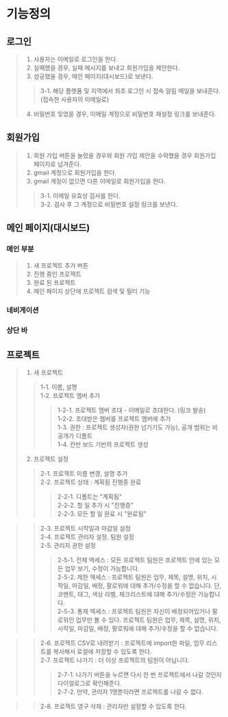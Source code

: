 # 기능정의
## 로그인
> 1. 사용자는 이메일로 로그인을 한다.
> 2. 실패했을 경우, 실패 메시지를 보내고 회원가입을 제안한다.
> 3. 성공했을 경우, 메인 페이지(대시보드)로 보낸다.
> > 3-1. 해당 플랫폼 및 지역에서 최초 로그인 시 접속 알림 메일을 보내준다. (접속한 사용자의 이메일로)   
> 4. 비밀번호 잊었을 경우, 이메일 계정으로 비밀번호 재설정 링크를 보내준다.

## 회원가입
> 1. 회원 가입 버튼을 눌렀을 경우와 회원 가입 제안을 수락했을 경우 회원가입 페이지로 넘겨준다.
> 2. gmail 계정으로 회원가입을 한다.   
> 3. gmail 계정이 없으면 다른 이메일로 회원가입을 한다.   
> > 3-1. 이메일 유효성 검사를 한다.   
> > 3-2. 검사 후 그 계정으로 비밀번호 설정 링크를 보낸다.   

## 메인 페이지(대시보드)
### 메인 부분
> 1. 새 프로젝트 추가 버튼    
> 2. 진행 중인 프로젝트   
> 3. 완료 된 프로젝트
> 4. 메인 페이지 상단에 프로젝트 검색 및 필터 기능    
### 네비게이션   
### 상단 바   

## 프로젝트
> 1. 새 프로젝트   
> > 1-1. 이름, 설명   
> > 1-2. 프로젝트 멤버 추가   
> > > 1-2-1. 프로젝트 멤버 초대 - 이메일로 초대한다. (링크 발송)   
> > > 1-2-2. 초대받은 멤버를 프로젝트 멤버에 추가    
> > 1-3. 권한 : 프로젝트 생성자(권한 넘기기도 가능), 공개 범위는 비공개가 디폴트             
> > 1-4. 칸반 보드 기반의 프로젝트 생성       
> 2. 프로젝트 설정
> > 2-1. 프로젝트 이름 변경, 설명 추가    
> > 2-2. 프로젝트 상태 : 계획됨 진행중 완료 
> > > 2-2-1. 디폴트는 "계획됨"       
> > > 2-2-2. 할 일 추가 시 "진행중"         
> > > 2-2-3. 모든 할 일 완료 시 "완료됨"

> > 2-3. 프로젝트 시작일과 마감일 설정    
> > 2-4. 프로젝트 관리자 설정, 팀원 설정    
> > 2-5. 관리자 권한 설정
> > > 2-5-1. 전체 엑세스 : 모든 프로젝트 팀원은 프로젝트 안에 있는 모든 업무 보기, 수정이 가능합니다.    
> > > 2-5-2. 제한 엑세스 : 프로젝트 팀원은 업무, 제목, 설명, 위치, 시작일, 마감일, 배정, 팔로워에 대해 추가/수정을 할 수 없습니다. 단, 코멘트, 태그, 색상 라벨, 체크리스트에 대해 추가/수정은 가능합니다.   
> > > 2-5-3. 통제 엑세스 : 프로젝트 팀원은 자신이 배정되어있거나 팔로워인 업무만 볼 수 있다. 프로젝트 팀원은 업무, 제목, 설명, 위치, 시작일, 마감일, 배정, 팔로워에 대해 추가/수정을 할 수 없습니다.   

> > 2-6. 프로젝트 CSV로 내려받기 : 프로젝트에 import한 파일, 업무 리스트를 복사해서 로컬에 저장할 수 있도록 한다.   
> > 2-7. 프로젝트 나가기 : 더 이상 프로젝트의 팀원이 아닙니다.
> > > 2-7-1. 나가기 버튼을 누르면 다시 한 번 프로젝트에서 나갈 것인지 다이얼로그로 확인해준다.    
> > > 2-7-2. 만약, 관리자 1명뿐이라면 프로젝트를 나갈 수 없다.   

> > 2-8. 프로젝트 영구 삭제 : 관리자만 설정할 수 있도록 한다.